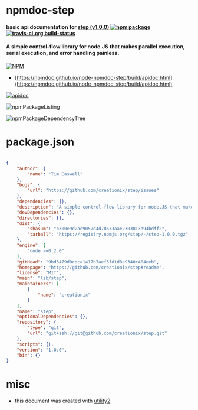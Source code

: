 # npmdoc-step

#### basic api documentation for  [step (v1.0.0)](https://github.com/creationix/step#readme)  [![npm package](https://img.shields.io/npm/v/npmdoc-step.svg?style=flat-square)](https://www.npmjs.org/package/npmdoc-step) [![travis-ci.org build-status](https://api.travis-ci.org/npmdoc/node-npmdoc-step.svg)](https://travis-ci.org/npmdoc/node-npmdoc-step)

#### A simple control-flow library for node.JS that makes parallel execution, serial execution, and error handling painless.

[![NPM](https://nodei.co/npm/step.png?downloads=true&downloadRank=true&stars=true)](https://www.npmjs.com/package/step)

- [https://npmdoc.github.io/node-npmdoc-step/build/apidoc.html](https://npmdoc.github.io/node-npmdoc-step/build/apidoc.html)

[![apidoc](https://npmdoc.github.io/node-npmdoc-step/build/screenCapture.buildCi.browser.%252Ftmp%252Fbuild%252Fapidoc.html.png)](https://npmdoc.github.io/node-npmdoc-step/build/apidoc.html)

![npmPackageListing](https://npmdoc.github.io/node-npmdoc-step/build/screenCapture.npmPackageListing.svg)

![npmPackageDependencyTree](https://npmdoc.github.io/node-npmdoc-step/build/screenCapture.npmPackageDependencyTree.svg)



# package.json

```json

{
    "author": {
        "name": "Tim Caswell"
    },
    "bugs": {
        "url": "https://github.com/creationix/step/issues"
    },
    "dependencies": {},
    "description": "A simple control-flow library for node.JS that makes parallel execution, serial execution, and error handling painless.",
    "devDependencies": {},
    "directories": {},
    "dist": {
        "shasum": "b300e9d2ae9057d4d78633aae2303813a94bdff2",
        "tarball": "https://registry.npmjs.org/step/-/step-1.0.0.tgz"
    },
    "engine": [
        "node >=0.2.0"
    ],
    "gitHead": "9bd3479d0cdca1417b7aef5fd1d8e9340c404eeb",
    "homepage": "https://github.com/creationix/step#readme",
    "license": "MIT",
    "main": "lib/step",
    "maintainers": [
        {
            "name": "creationix"
        }
    ],
    "name": "step",
    "optionalDependencies": {},
    "repository": {
        "type": "git",
        "url": "git+ssh://git@github.com/creationix/step.git"
    },
    "scripts": {},
    "version": "1.0.0",
    "bin": {}
}
```



# misc
- this document was created with [utility2](https://github.com/kaizhu256/node-utility2)
